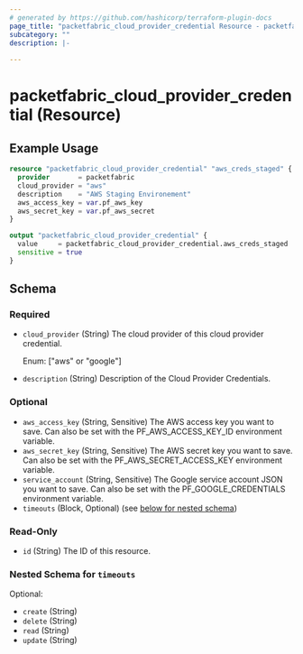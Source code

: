 ```yaml
---
# generated by https://github.com/hashicorp/terraform-plugin-docs
page_title: "packetfabric_cloud_provider_credential Resource - packetfabric"
subcategory: ""
description: |-
  
---
```


# packetfabric_cloud_provider_credential (Resource)



## Example Usage

```terraform
resource "packetfabric_cloud_provider_credential" "aws_creds_staged" {
  provider       = packetfabric
  cloud_provider = "aws"
  description    = "AWS Staging Environement"
  aws_access_key = var.pf_aws_key
  aws_secret_key = var.pf_aws_secret
}

output "packetfabric_cloud_provider_credential" {
  value     = packetfabric_cloud_provider_credential.aws_creds_staged
  sensitive = true
}
```

<!-- schema generated by tfplugindocs -->
## Schema

### Required

- `cloud_provider` (String) The cloud provider of this cloud provider credential.

	Enum: ["aws" or "google"]
- `description` (String) Description of the Cloud Provider Credentials.

### Optional

- `aws_access_key` (String, Sensitive) The AWS access key you want to save. Can also be set with the PF_AWS_ACCESS_KEY_ID environment variable.
- `aws_secret_key` (String, Sensitive) The AWS secret key you want to save. Can also be set with the PF_AWS_SECRET_ACCESS_KEY environment variable.
- `service_account` (String, Sensitive) The Google service account JSON you want to save. Can also be set with the PF_GOOGLE_CREDENTIALS environment variable.
- `timeouts` (Block, Optional) (see [below for nested schema](#nestedblock--timeouts))

### Read-Only

- `id` (String) The ID of this resource.

<a id="nestedblock--timeouts"></a>
### Nested Schema for `timeouts`

Optional:

- `create` (String)
- `delete` (String)
- `read` (String)
- `update` (String)


